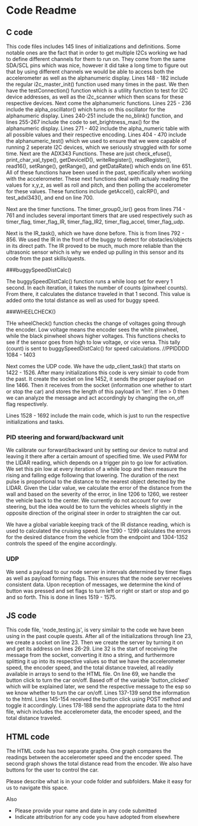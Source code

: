 # Code Readme

## C code
This code files includes 145 lines of initializations and definitions. Some notable ones are the fact that in order to get multiple I2Cs working we had to define different channels for them to run on. They come from the same SDA/SCL pins which was nice, however it did take a long time to figure out that by using different channels we would be able to access both the accelerometer as well as the alphanumeric display. Lines 148 - 182 include the regular i2c_master_init() function used many times in the past. We then have the testConnection() function which is a utility function to test for I2C device addresses, as well as the i2c_scanner which then scans for these respective devices. Next come the alphanumeric functions. Lines 225 - 236 include the alpha_oscillator() which turns on this oscillator for the alphanumeric display. Lines 240-251 include the no_blink() function, and lines 255-267 include the code to set_brightness_max() for the alphanumeric display. Lines 271 - 402 include the alpha_numeric table with all possible values and their respective encoding. Lines 404 - 470 include the alphanumeric_test() which we used to ensure that we were capable of running 2 seperate I2C devices, which we seriously struggled with for some time. Next are the ADX343 Functions. These are just check_efuse(), print_char_val_type(), getDeviceID(), writeRegister(), readRegister(), read16(), setRange(), getRange(), and getDataRate() which ends on line 651. All of these functions have been used in the past, specifically when working with the accelerometer. These next functions deal with actualy reading the values for x,y,z, as well as roll and pitch, and then polling the accelerometer for these values. These functions include getAccel(), calcRP(), and test_adxl343(), and end on line 700.

Next are the timer functions. The timer_group0_isr() geos from lines 714 - 761 and includes several important timers that are used respectively such as timer_flag, timer_flag_IR, timer_flag_IR2, timer_flag_accel, timer_flag_udp.

Next is the IR_task(), which we have done before. This is from lines 792 - 856. We used the IR in the front of the buggy to detect for obstacles/objects in its direct path. The IR proved to be much, much more reliable than the ultrasonic sensor which is why we ended up pulling in this sensor and its code from the past skills/quests.

###buggySpeedDistCalc()

The buggySpeedDistCalc() function runs a while loop set for every 1 second. In each iteration, it takes the number of counts (pinwheel counts). From there, it calculates the distance traveled in that 1 second. This value is added onto the total distance as well as used for buggy speed.

###WHEELCHECK()

THe wheelCheck() function checks the change of voltages going through the encoder. Low voltage means the encoder sees the white pinwheel, while the black pinwheel shows higher voltages. This functions checks to see if the sensor goes from high to low voltage, or vice versa. This tally (count) is sent to buggySpeedDistCalc() for speed calculations.
//PPIDDDD 1084 - 1403

Next comes the UDP code. We have the udp_client_task() that starts on 1422 - 1526. After many initializations this code is very simiair to code from the past. It create the socket on line 1452, it sends the proper payload on line 1466. Then it receives from the socket (information one whether to start or stop the car) and stores the length of this payload in 'len'. If len > 0 then we can analyze the message and act accordingly by changing the on_off flag respectively.

Lines 1528 - 1692 include the main code, which is just to run the respective initializations and tasks.

### PID steering and forward/backward unit
We calibrate our forward/backward unit by setting our device to nutral and leaving it there after a certain amount of specified time.
We used PWM for the LIDAR reading, which depends on a trigger pin to go low for activation. We set this pin low at every iteration of a while loop and then measure the rising and falling edge following that lowering. The duration of the next pulse is proportional to the distance to the nearest object detected by the LIDAR.
Given the Lidar value, we calculate the error of the distance from the wall and based on the severity of the error, in line 1206 to 1260, we resteer the vehicle back to the center. We currently do not account for over steering, but the idea would be to turn the vehicles wheels slightly in the opposite direction of the original steer in order to straighten the car out.

We have a global variable keeping track of the IR distance reading, which is used to calculated the cruising speed. line 1290 - 1299 calculates the errors for the desired distance from the vehicle from the endpoint and 1304-1352 controls the speed of the engine accordingly.

### UDP
We send a payload to our node server in intervals determined by timer flags as well as payload forming flags. This ensures that the node server receives consistent data.
Upon reception of messages, we determine the kind of button was pressed and set flags to turn left or right or start or stop and go and so forth. This is done in lines 1519 - 1575.

## JS code
This code file, 'node_testing.js', is very similair to the code we have been using in the past couple quests. After all of the initializations through line 23, we create a socket on line 23. Then we create the server by turning it on and get its address on lines 26-29. Line 32 is the start of receiving the message from the socket, converting it itno a string, and furthermore splitting it up into its respective values so that we have the accelerometer speed, the encoder speed, and the total distance traveled, all readily available in arrays  to send to the HTML file. On line 69, we handle the button click to turn the car on/off. Based off of the variable 'button_clicked' which will be explained later, we send the respective message to the esp so we know whether to turn the car on/off. Lines 137-139 send the information to the html. Lines 145-154 received the button click using POST method and toggle it accordingly. Lines 178-188 send the appropriate data to the html file, which includes the accelerometer data, the encoder speed, and the total distance traveled.

## HTML code

The HTML code has two separate graphs. One graph compares the readings between the accelerometer speed and the encoder speed. The second graph shows the total distance read from the encoder. We also have buttons for the user to control the car.

Please describe what is in your code folder and subfolders. Make it
easy for us to navigate this space.

Also
- Please provide your name and date in any code submitted
- Indicate attributrion for any code you have adopted from elsewhere
